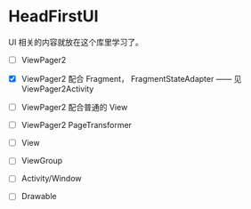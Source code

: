 # HeadFirstUI

UI 相关的内容就放在这个库里学习了。

- [ ] ViewPager2
 - [x] ViewPager2 配合 Fragment， FragmentStateAdapter —— 见 ViewPager2Activity
 - [ ] ViewPager2 配合普通的 View
 - [ ] ViewPager2 PageTransformer

- [ ] View
- [ ] ViewGroup
- [ ] Activity/Window
- [ ] Drawable

